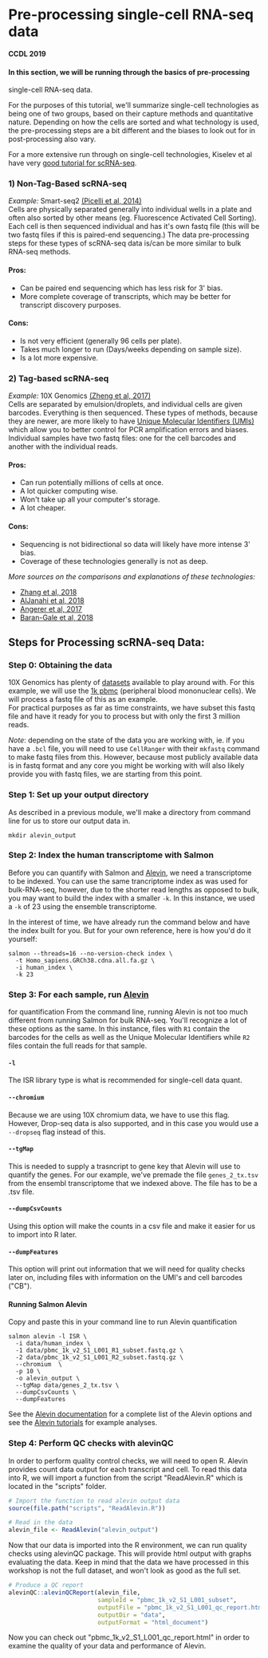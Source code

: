 # Pre-processing single-cell RNA-seq data 

**CCDL 2019**

#### In this section, we will be running through the basics of pre-processing
single-cell RNA-seq data.

For the purposes of this tutorial, we'll summarize single-cell technologies as
being one of two groups, based on their capture methods and quantitative nature.
Depending on how the cells are sorted and what technology is used, the pre-processing steps are a bit different and the biases to look out for in post-processing also vary.

For a more extensive run through on single-cell technologies,
Kiselev et al have very [good tutorial for scRNA-seq](https://hemberg-lab.github.io/scRNA.seq.course/introduction-to-single-cell-rna-seq.html#experimental-methods).

### 1) Non-Tag-Based scRNA-seq  
*Example:* Smart-seq2 [(Picelli et al, 2014)](https://www.nature.com/articles/nprot.2014.006)   
Cells are physically separated generally into individual wells in a plate and
often also sorted by other means (eg. Fluorescence Activated Cell Sorting).
Each cell is then sequenced individual and has it's own fastq file (this will be two fastq files if this is paired-end sequencing.)
The data pre-processing steps for these types of scRNA-seq data is/can be more similar to
bulk RNA-seq methods.

#### Pros:  
- Can be paired end sequencing which has less risk for 3' bias.  
- More complete coverage of transcripts, which may be better for transcript
discovery purposes.   

#### Cons:  
- Is not very efficient (generally 96 cells per plate).  
- Takes much longer to run (Days/weeks depending on sample size).
- Is a lot more expensive.  

### 2) Tag-based scRNA-seq  
*Example:* 10X Genomics [(Zheng et al, 2017)](https://www.ncbi.nlm.nih.gov/pubmed/28091601)  
Cells are separated by emulsion/droplets, and individual cells are given barcodes.
Everything is then sequenced.
These types of methods, because they are newer, are more likely to have
[Unique Molecular Identifiers (UMIs)](http://www.nature.com/doifinder/10.1038/nmeth.2772)
which allow you to better control for PCR amplification errors and biases.
Individual samples have two fastq files: one for the cell barcodes
and another with the individual reads.

#### Pros:  
- Can run potentially millions of cells at once.   
- A lot quicker computing wise.  
- Won't take up all your computer's storage.  
- A lot cheaper.  

#### Cons:  
- Sequencing is not bidirectional so data will likely have more intense 3' bias.  
- Coverage of these technologies generally is not as deep.  

*More sources on the comparisons and explanations of these technologies:*   
- [Zhang et al, 2018](https://doi.org/10.1016/j.molcel.2018.10.020)  
- [AlJanahi et al, 2018](https://doi.org/10.1016/j.omtm.2018.07.003)  
- [Angerer et al, 2017](http://dx.doi.org/10.1016/j.coisb.2017.07.004)  
- [Baran-Gale et al, 2018](https://doi.org/10.1093/bfgp/elx035)  

## Steps for Processing scRNA-seq Data:

### Step 0: Obtaining the data
10X Genomics has plenty of [datasets](https://support.10xgenomics.com/single-cell-gene-expression/datasets)
available to play around with.
For this example, we will use the [1k pbmc](https://support.10xgenomics.com/single-cell-gene-expression/datasets/3.0.0/pbmc_1k_v2)
(peripheral blood mononuclear cells).
We will process a fastq file of this as an example.  
For practical purposes as far as time constraints, we have subset this fastq file
and have it ready for you to process but with only the first 3 million reads.

*Note*: depending on the state of the data you are working with, ie. if you have
a `.bcl` file, you will need to use `CellRanger` with their `mkfastq` command to
make fastq files from this.
However, because most publicly available data is in fastq format and any
core you might be working with will also likely provide you with fastq files,
we are starting from this point.  

### Step 1: Set up your output directory
As described in a previous module, we'll make a directory from command line
for us to store our output data in.
```
mkdir alevin_output  
```

### Step 2: Index the human transcriptome with Salmon
Before you can quantify with Salmon and
[Alevin](https://www.biorxiv.org/content/10.1101/335000v2), we need a transcriptome
to be indexed.
You can use the same trancriptome index as was used for bulk-RNA-seq, however,
due to the shorter read lengths as opposed to bulk, you may want to build the 
index with a smaller `-k`.
In this instance, we used a `-k` of 23 using the ensemble transcriptome.

In the interest of time, we have already run the command below and have the index
built for you.
But for your own reference, here is how you'd do it yourself:
```
salmon --threads=16 --no-version-check index \
  -t Homo_sapiens.GRCh38.cdna.all.fa.gz \
  -i human_index \
  -k 23
```

### Step 3: For each sample, run [Alevin](https://www.biorxiv.org/content/10.1101/335000v2)
for quantification
From the command line, running Alevin is not too much different from running
Salmon for bulk RNA-seq. You'll recognize a lot of these options as the same.
In this instance, files with `R1` contain the barcodes for the cells as well as
the Unique Molecular Identifiers while `R2` files contain the full reads for that sample.  

#### `-l`
The ISR library type is what is recommended for single-cell data quant.

#### `--chromium`
Because we are using 10X chromium data, we have to use this flag. However,
Drop-seq data is also supported, and in this case you would use a `--dropseq`
flag instead of this.

#### `--tgMap`
This is needed to supply a trasncript to gene key that Alevin will use to
quantify the genes. For our example, we've premade the file `genes_2_tx.tsv` from
the ensembl transcriptome that we indexed above. The file has to be a .tsv file.

#### `--dumpCsvCounts`
Using this option will make the counts in a csv file and make it easier for us to
import into R later.

#### `--dumpFeatures`
This option will print out information that we will need for quality checks
later on, including files with information on the UMI's and cell barcodes ("CB").  

#### Running Salmon Alevin
Copy and paste this in your command line to run Alevin quantification
```
salmon alevin -l ISR \
  -i data/human_index \
  -1 data/pbmc_1k_v2_S1_L001_R1_subset.fastq.gz \
  -2 data/pbmc_1k_v2_S1_L001_R2_subset.fastq.gz \
  --chromium  \
  -p 10 \
  -o alevin_output \
  --tgMap data/genes_2_tx.tsv \
  --dumpCsvCounts \
  --dumpFeatures
```

See the [Alevin documentation](https://salmon.readthedocs.io/en/latest/alevin.html)
for a complete list of the Alevin options and see the
[Alevin tutorials](https://combine-lab.github.io/alevin-tutorial/2018/running-alevin/)
for example analyses.

### Step 4: Perform QC checks with alevinQC
In order to perform quality control checks, we will need to open R.
Alevin provides count data output for each transcript and cell. To read this 
data into R, we will import a function from the script "ReadAlevin.R" which is 
located in the "scripts" folder.
```r 
# Import the function to read alevin output data
source(file.path("scripts", "ReadAlevin.R"))

# Read in the data
alevin_file <- ReadAlevin("alevin_output")
```
Now that our data is imported into the R environment, we can run quality checks
using alevinQC package.
This will provide html output with graphs evaluating the data. Keep in mind that 
the data we have processed in this workshop is not the full dataset, and won't 
look as good as the full set.
```r 
# Produce a QC report
alevinQC::alevinQCReport(alevin_file,
                         sampleId = "pbmc_1k_v2_S1_L001_subset", 
                         outputFile = "pbmc_1k_v2_S1_L001_qc_report.html", 
                         outputDir = "data",
                         outputFormat = "html_document")
```
Now you can check out "pbmc_1k_v2_S1_L001_qc_report.html" in order to examine 
the quality of your data and performance of Alevin. 
